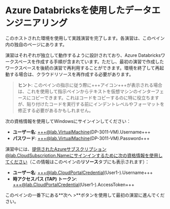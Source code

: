 # Azure Databricksを使用したデータエンジニアリング

このホストされた環境を使用して実践演習を完了します。各演習は、このペイン内の独自のページにあります。

演習はそれぞれが独立して動作するように設計されており、Azure Databricksワークスペースを作成する手順が含まれています。ただし、最初の演習で作成したワークスペースを後続の演習で再利用することができます。環境を終了して再起動する場合は、クラウドリソースを再作成する必要があります。

> **ヒント**: このペインの指示に従う際に+++アイコン+++が表示される場合は、これを使用して指示ペインからテキストを仮想マシンのインターフェースにコピーできます。これはコードをコピーするのに特に役立ちますが、貼り付けたコードを実行する前にインデントレベルやフォーマットを修正する必要があるかもしれません。

次の資格情報を使用してWindowsにサインインしてください：

- **ユーザー名**: +++@lab.VirtualMachine(DP-3011-VM).Username+++
- **パスワード**: +++@lab.VirtualMachine(DP-3011-VM).Password+++

演習中には、提供されたAzureサブスクリプション@lab.CloudSubscription.Nameにサインインするために次の資格情報を使用してください（この情報はこのペインの**リソース**タブにも表示されます）：

- **ユーザー名**: +++@lab.CloudPortalCredential(User1-).Username+++
- **時アクセスパス (TAP) トークン**: +++@lab.CloudPortalCredential(User1-).AccessToken+++

このペインの一番下にある**次へ >**ボタンを使用して最初の演習に進んでください。

